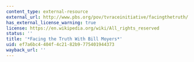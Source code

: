 ```yaml
---
content_type: external-resource
external_url: http://www.pbs.org/pov/tvraceinitiative/facingthetruth/
has_external_license_warning: true
license: https://en.wikipedia.org/wiki/All_rights_reserved
status: ''
title: '*Facing the Truth With Bill Moyers*'
uid: ef7a6bc4-404f-4c21-82b9-775401944373
wayback_url: ''
---
```

